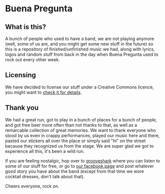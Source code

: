 # Buena Pregunta

## What is this?

A bunch of people who used to have a band, we are not playing anymore (well, some of us are, and you might get some new stuff in the future) so this is a repository of finished/unfinished music we had, along with lyrics, logos and random stuff from back in the day when Buena Pregunta used to rock out every other week.

## Licensing

We have decided to license our stuff under a Creative Commons licence, you might want to [check it for details](https://github.com/pote/Buena-Pregunta/blob/master/LICENSE.md).


## Thank you

We had a great run, got to play in a bunch of places for a bunch of people, and got free beer more often than not thanks to that, as well as a remarcable collection of great memories. We want to thank everyone who stood by us even in crappy performances, played our music here and there, pasted our stickers all over the place or simply said "hi" on the street because they recognized us from the stage. We are super glad we got to experience all this, it's been a wild run.

If you are feeling nostalgic, hop over to [grooveshark](http://grooveshark.com/#!/artist/Buena+Pregunta/1868281) where you can listen to some of our stuff for free, or go to [our facebook page](https://www.facebook.com/pages/Buena-Pregunta-/149975980337?fref=ts) and post whatever good story you have about the band (except from that time we wore cocktail dresses, don't talk about that).

Cheers everyone, rock on.
